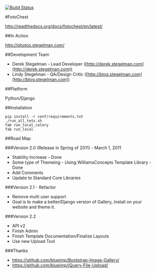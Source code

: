[![Build Status](https://secure.travis-ci.org/fotochest/fotochest.png?branch=develop)](http://travis-ci.org/fotochest/fotochest)

#FotoChest

http://readthedocs.org/docs/fotochest/en/latest/

##In Action

http://photos.stegelman.com/

##Development Team

* Derek Stegelman - Lead Developer ([http://derek.stegelman.com](http://derek.stegelman.com))
* Lindy Stegelman - QA/Design Critic ([http://blog.stegelman.com](http://blog.stegelman.com))

##Platform

Python/Django

##Installation

    pip install -r conf/requirements.txt
    ./run_all_tets.sh
    fab run_local_celery
    fab run_local

##Road Map

###Version 2.0 (Release in Spring of 2011) - March 1, 2011

* Stability Increase - Done
* Some type of Themeing - Using WilliamsConcepts Template Library - Done
* Add Comments
* Update to Standard Core Libraries

###Version 2.1 - Refactor

* Remove multi user support
* Goal is to make a better/Django version of Gallery, install on your website and theme it.

###Version 2.2

* API v2
* Finish Admin
* Finish Template Documentation/Finalize Layouts
* Use new Upload Tool

###Thanks

* https://github.com/blueimp/Bootstrap-Image-Gallery/
* https://github.com/blueimp/jQuery-File-Upload/
